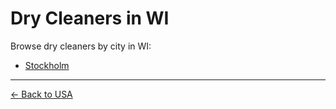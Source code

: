 # Dry Cleaners in WI

Browse dry cleaners by city in WI:

- [Stockholm](./stockholm.md)

---

[← Back to USA](../README.md)

